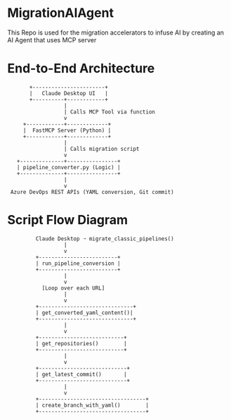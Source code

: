 # MigrationAIAgent
This Repo is used for the migration accelerators to infuse AI by creating an AI Agent that uses MCP server

# End-to-End Architecture

           +-----------------------+
           |   Claude Desktop UI   |
           +----------+------------+
                      |
                      | Calls MCP Tool via function
                      v
         +------------+-------------+
         |  FastMCP Server (Python) |
         +------------+-------------+
                      |
                      | Calls migration script
                      v
       +--------------+----------------+
       | pipeline_converter.py (Logic) |
       +--------------+----------------+
                      |
                      v
     Azure DevOps REST APIs (YAML conversion, Git commit)

# Script Flow Diagram

             Claude Desktop ➝ migrate_classic_pipelines()
                      |
                      v
             +-------------------------+
             | run_pipeline_conversion |
             +-------------------------+
                      |
                      v
               [Loop over each URL]
                      |
                      v
             +------------------------------+
             | get_converted_yaml_content()|
             +------------------------------+
                      |
                      v
             +---------------------------+
             | get_repositories()        |
             +---------------------------+
                      |
                      v
             +----------------------------+
             | get_latest_commit()       |
             +----------------------------+
                      |
                      v
             +----------------------------------+
             | create_branch_with_yaml()        |
             +----------------------------------+




